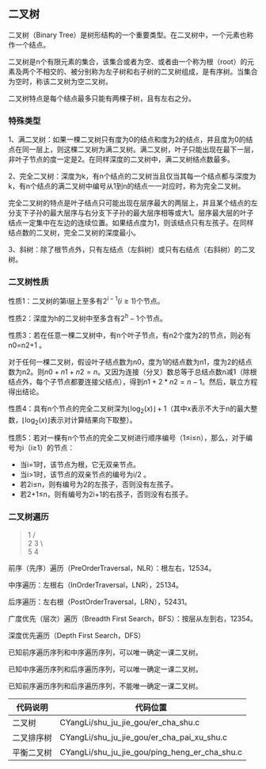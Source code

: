 ## 二叉树

二叉树（Binary Tree）是树形结构的一个重要类型。在二叉树中，一个元素也称作一个结点。

二叉树是n个有限元素的集合，该集合或者为空、或者由一个称为根（root）的元素及两个不相交的、被分别称为左子树和右子树的二叉树组成，是有序树。当集合为空时，称该二叉树为空二叉树。

二叉树特点是每个结点最多只能有两棵子树，且有左右之分。

### 特殊类型

1、满二叉树：如果一棵二叉树只有度为0的结点和度为2的结点，并且度为0的结点在同一层上，则这棵二叉树为满二叉树。满二叉树，叶子只能出现在最下一层，非叶子节点的度一定是2。在同样深度的二叉树中，满二叉树结点数最多。

2、完全二叉树：深度为k，有n个结点的二叉树当且仅当其每一个结点都与深度为k，有n个结点的满二叉树中编号从1到n的结点一一对应时，称为完全二叉树。

完全二叉树的特点是叶子结点只可能出现在层序最大的两层上，并且某个结点的左分支下子孙的最大层序与右分支下子孙的最大层序相等或大1。层序最大层的叶子结点一定集中在左边的连续位置。如果结点度为1，则该结点只有左孩子。在同样结点数的二叉树，完全二叉树的深度最小。

3、斜树：除了根节点外，只有左结点（左斜树）或只有右结点（右斜树）的二叉树。

### 二叉树性质

性质1：二叉树的第i层上至多有$2^{i-1}(i≥1)$个节点。

性质2：深度为h的二叉树中至多含有$2^h-1$个节点。

性质3：若在任意一棵二叉树中，有n个叶子节点，有n2个度为2的节点，则必有n0=n2+1 。

对于任何一棵二叉树，假设叶子结点数为n0，度为1的结点数为n1，度为2的结点数为n2。则$n0+n1+n2=n$。又因为连接（分叉）数总等于总结点数n减1（除根结点外，每个子节点都要连接父结点），得到$n1+2*n2=n-1$。然后，联立方程得出结论。

性质4：具有n个节点的完全二叉树深为$\lfloor\log_2(x)\rfloor+1$（其中x表示不大于n的最大整数，$\lfloor\log_2(x)\rfloor$表示对计算结果向下取整）。

性质5：若对一棵有n个节点的完全二叉树进行顺序编号（1≤i≤n），那么，对于编号为i（i≥1）的节点：

- 当i=1时，该节点为根，它无双亲节点。
- 当i>1时，该节点的双亲节点的编号为i/2 。
- 若2i≤n，则有编号为2的左孩子，否则没有左孩子。
- 若2+1≤n，则有编号为2i+1的右孩子，否则没有右孩子。

### 二叉树遍历

> 1
> /   \
> 2    3
> \      \
> 5     4

前序（先序）遍历（PreOrderTraversal，NLR）：根左右，12534。

中序遍历：左根右（InOrderTraversal，LNR），25134。

后序遍历：左右根（PostOrderTraversal，LRN），52431。

广度优先（层次）遍历（Breadth First Search，BFS）：按层从左到右，12354。

深度优先遍历（Depth First Search，DFS）

已知前序遍历序列和中序遍历序列，可以唯一确定一课二叉树。

已知中序遍历序列和后序遍历序列，可以唯一确定一课二叉树。

已知前序遍历序列和后序遍历序列，不能唯一确定一课二叉树。



| 代码说明   | 代码位置                                      |
| ---------- | --------------------------------------------- |
| 二叉树     | CYangLi/shu_ju_jie_gou/er_cha_shu.c           |
| 二叉排序树 | CYangLi/shu_ju_jie_gou/er_cha_pai_xu_shu.c    |
| 平衡二叉树 | CYangLi/shu_ju_jie_gou/ping_heng_er_cha_shu.c |


